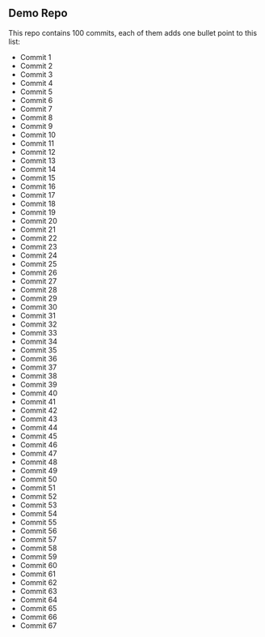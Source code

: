 ## Demo Repo

This repo contains 100 commits, each of them adds one bullet point to this list:

* Commit 1
* Commit 2
* Commit 3
* Commit 4
* Commit 5
* Commit 6
* Commit 7
* Commit 8
* Commit 9
* Commit 10
* Commit 11
* Commit 12
* Commit 13
* Commit 14
* Commit 15
* Commit 16
* Commit 17
* Commit 18
* Commit 19
* Commit 20
* Commit 21
* Commit 22
* Commit 23
* Commit 24
* Commit 25
* Commit 26
* Commit 27
* Commit 28
* Commit 29
* Commit 30
* Commit 31
* Commit 32
* Commit 33
* Commit 34
* Commit 35
* Commit 36
* Commit 37
* Commit 38
* Commit 39
* Commit 40
* Commit 41
* Commit 42
* Commit 43
* Commit 44
* Commit 45
* Commit 46
* Commit 47
* Commit 48
* Commit 49
* Commit 50
* Commit 51
* Commit 52
* Commit 53
* Commit 54
* Commit 55
* Commit 56
* Commit 57
* Commit 58
* Commit 59
* Commit 60
* Commit 61
* Commit 62
* Commit 63
* Commit 64
* Commit 65
* Commit 66
* Commit 67
